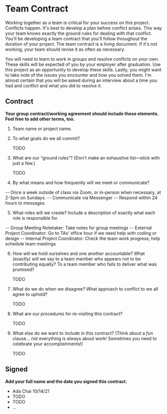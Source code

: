 # Team Contract

Working together as a team is critical for your success on this project. Conflicts happen. It's best to develop a plan before conflict arises. This way your team knows exactly the ground rules for dealing with that conflict. You'll be developing a team contract that you'll follow throughout the duration of your project. The team contract is a *living* document. If it's not working, your team should revise it as often as necessary.

You will need to learn to work in groups and resolve conflicts on your own. These skills will be expected of you by your employer after graduation. Use this project as an opportunity to develop these skills. Lastly, you might want to take note of the issues you encounter and how you solved them. I'm almost certain that you will be asked during an interview about a time you had and conflict and what you did to resolve it.

## Contract

**Your group contract/working agreement should include these elements. Feel free to add other terms, too.**

1. Team name or project name.


2. To what goals do we all commit?

    TODO


3. What are our “ground rules”? (Don't make an exhaustive list—stick with just a few.)

    TODO

4. By what means and how frequently will we meet or communicate?

-- Once a week outside of class via Zoom, or in-person when necessary, at 2-3pm on Sundays.
-- Communicate via Messenger 
-- Respond within 24 hours to messages 


5. What roles will we create? Include a description of exactly what each role is responsible for.

-- Group Meeting Notetaker: Take notes for group meetings
-- External Project Coordinator: Go to TAs’ office hour if we need help with coding or design
-- Internal Project Coordinator: Check the team work progress; help schedule team meetings

6. How will we hold ourselves and one another accountable? What (exactly) will we say to a team member who appears not to be contributing equally? To a team member who fails to deliver what was promised?

    TODO

7. What do we do when we disagree? What approach to conflict to we all agree to uphold?

    TODO

8. What are our procedures for re-visiting this contract?

    TODO


9. What else do we want to include in this contract? (Think about a *fun* clause... not everything is always about work! Sometimes you need to celebrate your accomplishments!)

    TODO


## Signed

**Add your full name and the date you signed this contract.**

- Ada Chai 10/14/21
- TODO
- TODO
- ...

